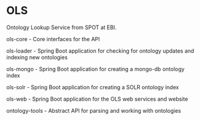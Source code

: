 # OLS
Ontology Lookup Service from SPOT at EBI. 

ols-core	- Core interfaces for the API

ols-loader	- Spring Boot application for checking for ontology updates and indexing new ontologies

ols-mongo	- Spring Boot application for creating a mongo-db ontology index

ols-solr  - Spring Boot application for creating a SOLR ontology index

ols-web	 - Spring Boot application for the OLS web services and website

ontology-tools - Abstract API for parsing and working with ontologies 

